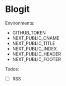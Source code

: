 # Blogit

Environments:

- GITHUB_TOKEN
- NEXT_PUBLIC_CNAME
- NEXT_PUBLIC_TITLE
- NEXT_PUBLIC_INDEX
- NEXT_PUBLIC_HEADER
- NEXT_PUBLIC_FOOTER

Todos:

- [ ] RSS
